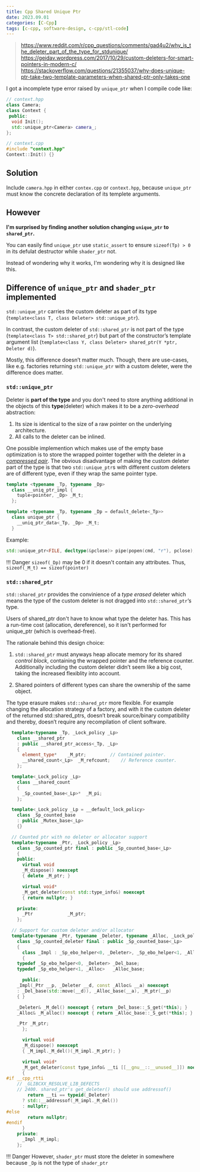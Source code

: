 ```yaml
---
title: Cpp Shared Unique Ptr
date: 2023.09.01
categories: [C-Cpp]
tags: [c-cpp, software-design, c-cpp/stl-code]
---
```


> https://www.reddit.com/r/cpp_questions/comments/gad4u2/why_is_the_deleter_part_of_the_type_for_stdunique/
> https://geidav.wordpress.com/2017/10/29/custom-deleters-for-smart-pointers-in-modern-c/  
> https://stackoverflow.com/questions/21355037/why-does-unique-ptr-take-two-template-parameters-when-shared-ptr-only-takes-one

I got a incomplete type error raised by `unique_ptr` when I compile code like:

```cpp
// context.hpp
class Camera;
class Context {
 public:
  void Init();
  std::unique_ptr<Camera> camera_;
};
```

```cpp
// context.cpp
#include "context.hpp"
Context::Init() {}
```
## Solution

Include `camera.hpp` in either `contex.cpp` or `context.hpp`, because `unique_ptr` must know the concrete declaration of its templete arguments.

## However

**I'm surprised by finding another solution changing `unique_ptr` to `shared_ptr`.**

You can easily find `unique_ptr` use `static_assert` to ensure `sizeof(Tp) > 0` in its defulat destructor while `shader_ptr` not.

Instead of wondering why it works, I'm wondering why it is designed like this.

## Difference of `unique_ptr` and `shader_ptr` implemented

`std::unique_ptr` carries the custom deleter as part of its type (`template<class T, class Deleter> std::unique_ptr`). 

In contrast, the custom deleter of `std::shared_ptr` is not part of the type (`template<class T> std::shared_ptr`) but part of the constructor’s template argument list (`template<class Y, class Deleter> shared_ptr(Y *ptr, Deleter d)`). 

Mostly, this difference doesn’t matter much. Though, there are use-cases, like e.g. factories returning `std::unique_ptr` with a custom deleter, were the difference does matter.

### `std::unique_ptr`

Deleter is **part of the type** and you don't need to store anything additional in the objects of this **type**(deleter) which makes it to be a _zero-overhead_ abstraction:

1.  Its size is identical to the size of a raw pointer on the underlying architecture.
2.  All calls to the deleter can be inlined.

One possible implemention which makes use of the empty base optimization is to store the wrapped pointer together with the deleter in a [_compressed pair_](http://www.boost.org/doc/libs/1_61_0/libs/utility/doc/html/compressed_pair.html). The obvious disadvantage of making the custom deleter part of the type is that two `std::unique_ptr`s with different custom deleters are of different type, even if they wrap the same pointer type.

```cpp
template <typename _Tp, typename _Dp>
  class __uniq_ptr_impl {
    tuple<pointer, _Dp> _M_t;
  };

template <typename _Tp, typename _Dp = default_delete<_Tp>>
  class unique_ptr {
    __uniq_ptr_data<_Tp, _Dp> _M_t;
  }
```

Example:

```cpp
std::unique_ptr<FILE, decltype(&pclose)> pipe(popen(cmd, "r"), pclose);
```

!!! Danger `sizeof(_Dp)` may be 0 if it doesn't contain any attributes. Thus, `sizeof(_M_t) == sizeof(pointer)`

### `std::shared_ptr`

`std::shared_ptr` provides the convinience of a _type erased_ deleter which means the type of the custom deleter is not dragged into `std::shared_ptr`‘s type.

Users of shared_ptr don't have to know what type the deleter has. This has a run-time cost (allocation, dereference), so it isn't performed for unique_ptr (which is overhead-free).

The rationale behind this design choice:

1. `std::shared_ptr` must anyways heap allocate memory for its shared _control block_, containing the wrapped pointer and the reference counter. Additionally including the custom deleter didn’t seem like a big cost, taking the increased flexiblity into account.

2. Shared pointers of different types can share the ownership of the same object.

The type erasure makes `std::shared_ptr` more flexible. For example changing the allocation strategy of a factory, and with it the custom deleter of the returned std::shared_ptrs, doesn’t break source/binary compatibility and thereby, doesn’t require any recompilation of client software.

```cpp
  template<typename _Tp, _Lock_policy _Lp>
    class __shared_ptr
    : public __shared_ptr_access<_Tp, _Lp>
    {
      element_type*	   _M_ptr;         // Contained pointer.
      __shared_count<_Lp>  _M_refcount;    // Reference counter.
    };

  template<_Lock_policy _Lp>
    class __shared_count
    {
      _Sp_counted_base<_Lp>*  _M_pi;
    };

  template<_Lock_policy _Lp = __default_lock_policy>
    class _Sp_counted_base
    : public _Mutex_base<_Lp>
    {}

  // Counted ptr with no deleter or allocator support
  template<typename _Ptr, _Lock_policy _Lp>
    class _Sp_counted_ptr final : public _Sp_counted_base<_Lp>
    {
    public:
      virtual void
      _M_dispose() noexcept
      { delete _M_ptr; }

      virtual void*
      _M_get_deleter(const std::type_info&) noexcept
      { return nullptr; }

    private:
      _Ptr             _M_ptr;
    };

  // Support for custom deleter and/or allocator
  template<typename _Ptr, typename _Deleter, typename _Alloc, _Lock_policy _Lp>
    class _Sp_counted_deleter final : public _Sp_counted_base<_Lp>
    {
      class _Impl : _Sp_ebo_helper<0, _Deleter>, _Sp_ebo_helper<1, _Alloc>
      {
	typedef _Sp_ebo_helper<0, _Deleter>	_Del_base;
	typedef _Sp_ebo_helper<1, _Alloc>	_Alloc_base;

      public:
	_Impl(_Ptr __p, _Deleter __d, const _Alloc& __a) noexcept
	: _Del_base(std::move(__d)), _Alloc_base(__a), _M_ptr(__p)
	{ }

	_Deleter& _M_del() noexcept { return _Del_base::_S_get(*this); }
	_Alloc& _M_alloc() noexcept { return _Alloc_base::_S_get(*this); }

	_Ptr _M_ptr;
      };

      virtual void
      _M_dispose() noexcept
      { _M_impl._M_del()(_M_impl._M_ptr); }

      virtual void*
      _M_get_deleter(const type_info& __ti [[__gnu__::__unused__]]) noexcept
      {
#if __cpp_rtti
	// _GLIBCXX_RESOLVE_LIB_DEFECTS
	// 2400. shared_ptr's get_deleter() should use addressof()
        return __ti == typeid(_Deleter)
	  ? std::__addressof(_M_impl._M_del())
	  : nullptr;
#else
        return nullptr;
#endif
      }
    private:
      _Impl _M_impl;
    };
```

!!! Danger However, `shader_ptr` must store the deleter in somewhere because `_Dp` is not the type of `shader_ptr`
